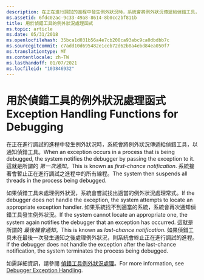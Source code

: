 ```yaml
---
description: 在正在進行調試的進程中發生例外狀況時，系統會將例外狀況傳遞給偵錯工具，以通知偵錯工具。 這就是所謂的第一次通知。 系統接著會暫止正在進行調試之進程中的所有線程。
ms.assetid: 6fdc02ac-9c33-49a8-8614-8b0cc2bf811b
title: 用於偵錯工具的例外狀況處理函式
ms.topic: article
ms.date: 05/31/2018
ms.openlocfilehash: 35bca1d031b56a4e7cb208ca93abc9ca0dbdbb7c
ms.sourcegitcommit: c7add10d695482e1ceb72d62b8a4ebd84ea050f7
ms.translationtype: MT
ms.contentlocale: zh-TW
ms.lasthandoff: 01/07/2021
ms.locfileid: "103846932"
---
```

# <a name="exception-handling-functions-for-debugging"></a><span data-ttu-id="5c81d-105">用於偵錯工具的例外狀況處理函式</span><span class="sxs-lookup"><span data-stu-id="5c81d-105">Exception Handling Functions for Debugging</span></span>

<span data-ttu-id="5c81d-106">在正在進行調試的進程中發生例外狀況時，系統會將例外狀況傳遞給偵錯工具，以通知偵錯工具。</span><span class="sxs-lookup"><span data-stu-id="5c81d-106">When an exception occurs in a process that is being debugged, the system notifies the debugger by passing the exception to it.</span></span> <span data-ttu-id="5c81d-107">這就是所謂的 *第一次通知*。</span><span class="sxs-lookup"><span data-stu-id="5c81d-107">This is known as *first-chance notification*.</span></span> <span data-ttu-id="5c81d-108">系統接著會暫止正在進行調試之進程中的所有線程。</span><span class="sxs-lookup"><span data-stu-id="5c81d-108">The system then suspends all threads in the process being debugged.</span></span>

<span data-ttu-id="5c81d-109">如果偵錯工具未處理例外狀況，系統會嘗試找出適當的例外狀況處理常式。</span><span class="sxs-lookup"><span data-stu-id="5c81d-109">If the debugger does not handle the exception, the system attempts to locate an appropriate exception handler.</span></span> <span data-ttu-id="5c81d-110">如果系統找不到適當的系統，系統會再次通知偵錯工具發生例外狀況。</span><span class="sxs-lookup"><span data-stu-id="5c81d-110">If the system cannot locate an appropriate one, the system again notifies the debugger that an exception has occurred.</span></span> <span data-ttu-id="5c81d-111">這就是所謂的 *最後機會通知*。</span><span class="sxs-lookup"><span data-stu-id="5c81d-111">This is known as *last-chance notification*.</span></span> <span data-ttu-id="5c81d-112">如果偵錯工具未在最後一次發生通知之後處理例外狀況，則系統會終止正在進行調試的進程。</span><span class="sxs-lookup"><span data-stu-id="5c81d-112">If the debugger does not handle the exception after the last-chance notification, the system terminates the process being debugged.</span></span>

<span data-ttu-id="5c81d-113">如需詳細資訊，請參閱 [偵錯工具例外狀況處理](debugger-exception-handling.md)。</span><span class="sxs-lookup"><span data-stu-id="5c81d-113">For more information, see [Debugger Exception Handling](debugger-exception-handling.md).</span></span>

 

 



